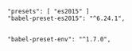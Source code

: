     "presets": [ "es2015" ]
    "babel-preset-es2015": "^6.24.1",


    "babel-preset-env": "^1.7.0",

